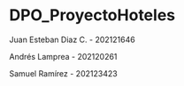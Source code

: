 # DPO_ProyectoHoteles

Juan Esteban Diaz C. - 202121646 

Andrés Lamprea - 202120261 

Samuel Ramírez - 202123423 

